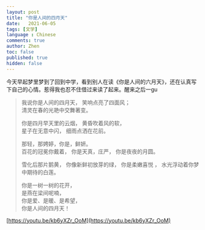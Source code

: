 ```yaml
---
layout: post
title: "你是人间的四月天"
date:   2021-06-05
tags: [文学]
language : Chinese
comments: true
author: Zhen
toc: false
published: true
hidden: false
---
```

今天早起梦里梦到了回到中学，看到别人在读《你是人间的六月天》，还在认真写下自己的心情。惹得我也忍不住借过来读了起来。醒来之后一gu

> 我说你是人间的四月天，
> 笑响点亮了四面风；   
> 清灵在春的光艳中交舞著变。      
> 
> 你是四月早天里的云烟，
> 黄昏吹着风的软，  
> 星子在无意中闪，
> 细雨点洒在花前。      
> 
> 那轻，那娉婷，你是，鲜妍。   
> 百花的冠冕你戴着，
> 你是天真，庄严，
> 你是夜夜的月圆。    
> 
> 雪化后那片鹅黄，
> 你像新鲜初放芽的绿，
> 你是柔嫩喜悦 ，
> 水光浮动着你梦中期待的白莲。      
> 
> 你是一树一树的花开，  
> 是燕在梁间呢喃，   
> 你是爱、是暖、是希望，   
> 你是人间的四月天！

[https://youtu.be/kb6yXZr_OoM](https://youtu.be/kb6yXZr_OoM)
<!--stackedit_data:
eyJoaXN0b3J5IjpbMTEwMTQ2MjE3OSwtMTgxMzE1NDc0LDE4Nz
I4ODE3NTMsMzU2MzIxNTEzXX0=
-->